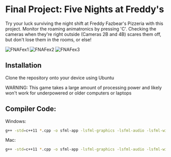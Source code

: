 # Final Project: Five Nights at Freddy's
Try your luck surviving the night shift at Freddy Fazbear's Pizzeria with this project. Monitor the roaming animatronics by pressing 'C'. Checking the cameras when they're right outside (Cameras 2B and 4B) scares them off, but don't lose them in the rooms, or else!

![FNAFex1](https://github.com/user-attachments/assets/623dcd3c-8f4e-49e2-a9d9-1ff3667a6f4c)
![FNAFex2](https://github.com/user-attachments/assets/8e03d4e1-681a-44d4-9b67-9286c5d7cb1d)
![FNAFex3](https://github.com/user-attachments/assets/df770e50-b0b5-49b2-8f05-456be5c160de)

## Installation
Clone the repository onto your device using Ubuntu

WARNING: This game takes a large amount of processing power and likely won't work for underpowered or older computers or laptops

## Compiler Code:
Windows:
```bash
g++ -std=c++11 *.cpp -o sfml-app -lsfml-graphics -lsfml-audio -lsfml-window -lsfml-system
```
Mac:
```bash
g++ -std=c++11 *.cpp -o sfml-app -lsfml-graphics -lsfml-audio -lsfml-window -lsfml-system -I/usr/local/opt/sfml@2/include -L/usr/local/opt/sfml@2/lib
```
